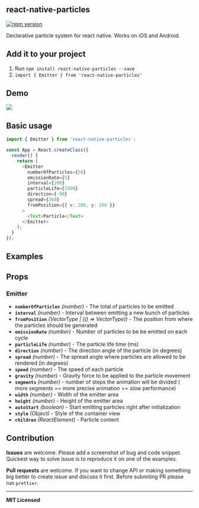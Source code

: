 
## react-native-particles
[![npm version](https://badge.fury.io/js/react-native-particles.svg)](https://badge.fury.io/js/react-native-particles)

Declarative particle system for react native. Works on iOS and Android.

## Add it to your project

1. Run `npm install react-native-particles --save`
2. `import { Emitter } from 'react-native-particles'`

## Demo

![](https://raw.githubusercontent.com/nanndoj/react-native-particles/master/Example/screenshosts/particles.gif)

## Basic usage

```javascript
import { Emitter } from 'react-native-particles';

const App = React.createClass({
  render() {
    return (
      <Emitter
        numberOfParticles={50}
        emissionRate={5}
        interval={200}
        particleLife={1500}
        direction={-90}
        spread={360}
        fromPosition={{ x: 200, y: 200 }}
      >
        <Text>Particle</Text>
      </Emitter>
    );
  }
});
```

## Examples

## Props

### Emitter

- **`numberOfParticles`** _(number)_ - The total of particles to be emitted
- **`interval`** _(number)_ - Interval between emitting a new bunch of particles
- **`fromPosition`** _(VectorType | (() => VectorType))_ - The position from where the particles should be generated
- **`emissionRate`** _(number)_ - Number of particles to be be emitted on each cycle
- **`particleLife`** _(number)_ - The particle life time (ms)
- **`direction`** _(number)_ - The direction angle of the particle (in degrees)
- **`spread`** _(number)_ - The spread angle where particles are allowed to be rendered (in degrees)
- **`speed`** _(number)_ - The speed of each particle
- **`gravity`** _(number)_ - Gravity force to be applied to the particle movement
- **`segments`** _(number)_ -  number of steps the animation will be divided ( more segments == more precise animation == slow performance)
- **`width`** _(number)_ -  Width of the emitter area
- **`height`** _(number)_ - Height of the emitter area
- **`autoStart`** _(boolean)_ - Start emitting particles right after initialization
- **`style`** _(Object)_ -  Style of the container view
- **`children`** _(ReactElement)_ - Particle content

## Contribution
**Issues** are welcome. Please add a screenshot of bug and code snippet. Quickest way to solve issue is to reproduce it on one of the examples.

**Pull requests** are welcome. If you want to change API or making something big better to create issue and discuss it first. Before submiting PR please run ```prettier```.

---

**MIT Licensed**
